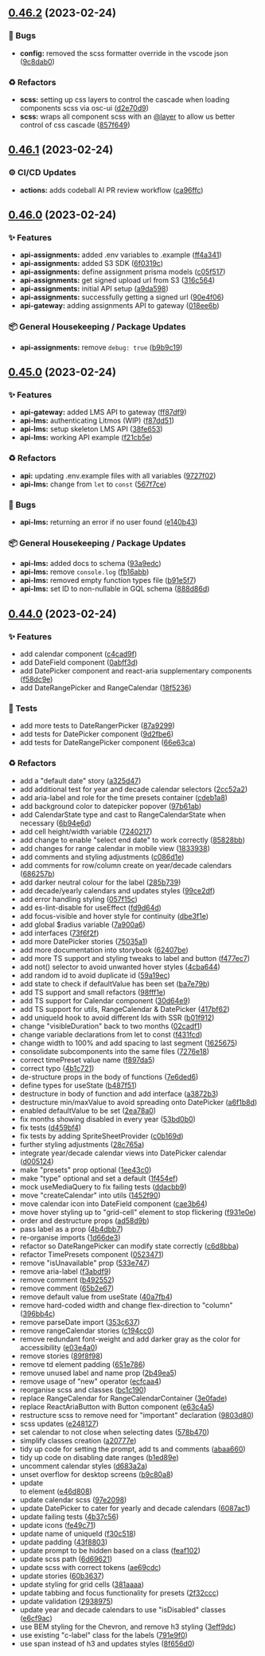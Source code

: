 ## [0.46.2](https://github.com/Open-Study-College/osc/compare/v0.46.1...v0.46.2) (2023-02-24)


### 🐛 Bugs

* **config:** removed the scss formatter override in the vscode json ([9c8dab0](https://github.com/Open-Study-College/osc/commit/9c8dab0fd1d1d0efb68a403f48a359cdfa6f4390))


### ♻️ Refactors

* **scss:** setting up css layers to control the cascade when loading components scss via osc-ui ([d2e70d9](https://github.com/Open-Study-College/osc/commit/d2e70d9dffd120eff7ee1266f12dcfc27d8d8a11))
* **scss:** wraps all component scss with an [@layer](https://github.com/layer) to allow us better control of css cascade ([857f649](https://github.com/Open-Study-College/osc/commit/857f6497e135f3ee32ce48de4574ab1505f0f050))

## [0.46.1](https://github.com/Open-Study-College/osc/compare/v0.46.0...v0.46.1) (2023-02-24)


### ⚙️ CI/CD Updates

* **actions:** adds codeball AI PR review workflow ([ca96ffc](https://github.com/Open-Study-College/osc/commit/ca96ffc3bec968e4aca1ce5f1d5be8fed3d3eac1))

## [0.46.0](https://github.com/Open-Study-College/osc/compare/v0.45.0...v0.46.0) (2023-02-24)


### ✨ Features

* **api-assignments:** added .env variables to .example ([ff4a341](https://github.com/Open-Study-College/osc/commit/ff4a3412ed5471c0e976dcefbe20ade10f2d28bf))
* **api-assignments:** added S3 SDK ([6f0319c](https://github.com/Open-Study-College/osc/commit/6f0319c22b68ee28aefd4477426ef621584e4f1b))
* **api-assignments:** define assignment prisma models ([c05f517](https://github.com/Open-Study-College/osc/commit/c05f517c9ab1c8cd9a790f6949672bdef2e714c8))
* **api-assignments:** get signed upload url from S3 ([316c564](https://github.com/Open-Study-College/osc/commit/316c5643215b8a956162e4ec10dba16b92110cc4))
* **api-assignments:** initial API setup ([a9da598](https://github.com/Open-Study-College/osc/commit/a9da598e8866e660b6af3964570e0faac950426b))
* **api-assignments:** successfully getting a signed url ([90e4f06](https://github.com/Open-Study-College/osc/commit/90e4f06a7deeb35662ff9237c3d766c81de3aff6))
* **api-gateway:** adding assignments API to gateway ([018ee6b](https://github.com/Open-Study-College/osc/commit/018ee6bd5b7cb52b6d9f0feecb46cd1ea39948cf))


### 📦 General Housekeeping / Package Updates

* **api-assignments:** remove `debug: true` ([b9b9c19](https://github.com/Open-Study-College/osc/commit/b9b9c197d45fc961ec98ad995c1a33a59195f87b))

## [0.45.0](https://github.com/Open-Study-College/osc/compare/v0.44.0...v0.45.0) (2023-02-24)


### ✨ Features

* **api-gateway:** added LMS API to gateway ([ff87df9](https://github.com/Open-Study-College/osc/commit/ff87df9b7294748fa77fc7896a53f7f5f946a70b))
* **api-lms:** authenticating Litmos (WIP) ([f87dd51](https://github.com/Open-Study-College/osc/commit/f87dd5167f7d1ff2ea3053fcb3fc11070aaa3d02))
* **api-lms:** setup skeleton LMS API ([38fe653](https://github.com/Open-Study-College/osc/commit/38fe653bb82a9d3b7ead615d48532748a328b21d))
* **api-lms:** working API example ([f21cb5e](https://github.com/Open-Study-College/osc/commit/f21cb5e1441a76ab9f52346dc0a399885a74fc75))


### ♻️ Refactors

* **api:** updating .env.example files with all variables ([9727f02](https://github.com/Open-Study-College/osc/commit/9727f025e41b7f060ab4169c624b36b1885be652))
* **api-lms:** change from `let` to `const` ([567f7ce](https://github.com/Open-Study-College/osc/commit/567f7cefb213ffbfe3f382d37b6944d8b02d95a0))


### 🐛 Bugs

* **api-lms:** returning an error if no user found ([e140b43](https://github.com/Open-Study-College/osc/commit/e140b43cefa2bf8910b979b28c90a7d28f11a67e))


### 📦 General Housekeeping / Package Updates

* **api-lms:** added docs to schema ([93a9edc](https://github.com/Open-Study-College/osc/commit/93a9edcbad7c18114a59ec8ab2cebe9f43547998))
* **api-lms:** remove `console.log` ([fb16abb](https://github.com/Open-Study-College/osc/commit/fb16abbc9baff7de73480c68cda40e935c5e7135))
* **api-lms:** removed empty function types file ([b91e5f7](https://github.com/Open-Study-College/osc/commit/b91e5f762dc88c0399df3c9e9bb8f68d24404769))
* **api-lms:** set ID to non-nullable in GQL schema ([888d86d](https://github.com/Open-Study-College/osc/commit/888d86d5287dceb5423334564ef213371bc4e6ef))

## [0.44.0](https://github.com/Open-Study-College/osc/compare/v0.43.0...v0.44.0) (2023-02-24)


### ✨ Features

* add calendar component ([c4cad9f](https://github.com/Open-Study-College/osc/commit/c4cad9fd67b15a69f0aa5e1ea9573c4b342a5a62))
* add DateField component ([0abff3d](https://github.com/Open-Study-College/osc/commit/0abff3d1bd0a296eccfdc0747281426a0a670074))
* add DatePicker component and react-aria supplementary components ([f58dc9e](https://github.com/Open-Study-College/osc/commit/f58dc9e02f07fe2556f7247854535cc72ca239e5))
* add DateRangePicker and RangeCalendar ([18f5236](https://github.com/Open-Study-College/osc/commit/18f5236cb0e77bb8f7961c53efd2b0e7581d5f45))


### 🧪 Tests

* add more tests to DateRangerPicker ([87a9299](https://github.com/Open-Study-College/osc/commit/87a92993525620960a6cca2160db2e8449cdc57f))
* add tests for DatePicker component ([9d2fbe6](https://github.com/Open-Study-College/osc/commit/9d2fbe6d133804ea4fea838ec057960290c0e27d))
* add tests for DateRangePicker component ([66e63ca](https://github.com/Open-Study-College/osc/commit/66e63ca9a3dd8882d4c1f41bc839a2a4930b7849))


### ♻️ Refactors

* add a "default date" story ([a325d47](https://github.com/Open-Study-College/osc/commit/a325d472099beed4ab263cb1ec8b487d698174ca))
* add additional test for year and decade calendar selectors ([2cc52a2](https://github.com/Open-Study-College/osc/commit/2cc52a2329319cc9c6f5c1b4915010585ec46b88))
* add aria-label and role for the time presets container ([cdeb1a8](https://github.com/Open-Study-College/osc/commit/cdeb1a8ce74fe8a73ad6c00af5f7446efc2ba6e9))
* add background color to datepicker popover ([97b61ab](https://github.com/Open-Study-College/osc/commit/97b61abeb172e4d45986b75fedb8799d10638d02))
* add CalendarState type and cast to RangeCalendarState when necessary ([6b94e6d](https://github.com/Open-Study-College/osc/commit/6b94e6d581eb6c8184a7f6daaee8b2c20fa26982))
* add cell height/width variable ([7240217](https://github.com/Open-Study-College/osc/commit/7240217d96f84b9f1404cbb5f7318648ceb619c3))
* add change to enable "select end date" to work correctly ([85828bb](https://github.com/Open-Study-College/osc/commit/85828bb24f96d81c2df2eb8875e3eca5e0a1e89e))
* add changes for range calendar in mobile view ([1833938](https://github.com/Open-Study-College/osc/commit/183393830caef6ca2e859c9db37d7ebc20f6c670))
* add comments and styling adjustments ([c086d1e](https://github.com/Open-Study-College/osc/commit/c086d1ec37b0a4f5759f33027c60ece7fbd8794a))
* add comments for row/column create on year/decade calendars ([686257b](https://github.com/Open-Study-College/osc/commit/686257b12eeaa8b2c7ab524bb2603c7ac226b91b))
* add darker neutral colour for the label ([285b739](https://github.com/Open-Study-College/osc/commit/285b739eb7d370e190f29de17a80cc845631a8f2))
* add decade/yearly calendars and updates styles ([99ce2df](https://github.com/Open-Study-College/osc/commit/99ce2df3d405555615152c03f6ad9cad16d1447d))
* add error handling styling ([057f15c](https://github.com/Open-Study-College/osc/commit/057f15cd76e07a5c8a7ed70822887f80cb23ba60))
* add es-lint-disable for useEffect ([fd9d64d](https://github.com/Open-Study-College/osc/commit/fd9d64d82ed4b7ef6049892ef382a4bb487af603))
* add focus-visible and hover style for continuity ([dbe3f1e](https://github.com/Open-Study-College/osc/commit/dbe3f1e9eff9466bda287d426a675d1fa10daae1))
* add global $radius variable ([7a900a6](https://github.com/Open-Study-College/osc/commit/7a900a6e7ace04a942a082753b4a2f225cca2b59))
* add interfaces ([73f6f2f](https://github.com/Open-Study-College/osc/commit/73f6f2fb9355dd630a2cf029b6f0662688806e6b))
* add more DatePicker stories ([75035a1](https://github.com/Open-Study-College/osc/commit/75035a1adebaa330f6b5897f9e49e40ebba4e084))
* add more documentation into storybook ([62407be](https://github.com/Open-Study-College/osc/commit/62407be2968e70eb34e49f2025475c153b0be412))
* add more TS support and styling tweaks to label and button ([f477ec7](https://github.com/Open-Study-College/osc/commit/f477ec78d8661fa6e92c8e506081318866e82179))
* add not() selector to avoid unwanted hover styles ([4cba644](https://github.com/Open-Study-College/osc/commit/4cba6441d4d0458cb1c396afaf40b2b6bd88c039))
* add random id to avoid duplicate id ([59a19ec](https://github.com/Open-Study-College/osc/commit/59a19ecc243683202e70169d81008cfe0bf64e10))
* add state to check if defaultValue has been set ([ba7e79b](https://github.com/Open-Study-College/osc/commit/ba7e79be1d78520f16f0a19d189c362076a839a4))
* add TS support and small refactors ([98fff1e](https://github.com/Open-Study-College/osc/commit/98fff1ec0832d835f06879f3e61ecef376f3de30))
* add TS support for Calendar component ([30d64e9](https://github.com/Open-Study-College/osc/commit/30d64e90deb36ba19a419660867529ad33c7c7e2))
* add TS support for utils, RangeCalendar & DatePicker ([417bf62](https://github.com/Open-Study-College/osc/commit/417bf6281ea69cb916dd9e115c663b13bea5d6a9))
* add uniqueId hook to avoid different Ids with SSR ([b01f912](https://github.com/Open-Study-College/osc/commit/b01f9122eaa76a9b2f9e335526f3a7d994f5930a))
* change "visibleDuration" back to two months ([02cadf1](https://github.com/Open-Study-College/osc/commit/02cadf1b22d1f6d1800dc86a52f68d7e682dd2c6))
* change variable declarations from let to const ([f431fcd](https://github.com/Open-Study-College/osc/commit/f431fcd81e862800689c96e65c9795b2a1eabc43))
* change width to 100% and add spacing to last segment ([1625675](https://github.com/Open-Study-College/osc/commit/162567586c836e8bb7739a241c9ff04c70fd3039))
* consolidate subcomponents into the same files ([7276e18](https://github.com/Open-Study-College/osc/commit/7276e182e93a7c3c07096814dc41158c080d5f83))
* correct timePreset value name ([f897da5](https://github.com/Open-Study-College/osc/commit/f897da5d1bed58636dddce65a787c493de604c03))
* correct typo ([4b1c721](https://github.com/Open-Study-College/osc/commit/4b1c7214bcd54473653d8bacd1b36c19b2e5c378))
* de-structure props in the body of functions ([7e6ded6](https://github.com/Open-Study-College/osc/commit/7e6ded6ca6799a136ea32f33cc09106c02e18de8))
* define types for useState ([b487f51](https://github.com/Open-Study-College/osc/commit/b487f518e8ed19661483b3069aabcbcb521c3ce2))
* destructure in body of function and add interface ([a3872b3](https://github.com/Open-Study-College/osc/commit/a3872b30afa9e896e805da89419175b8e878d660))
* destructure min/maxValue to avoid spreading onto DatePicker ([a6f1b8d](https://github.com/Open-Study-College/osc/commit/a6f1b8d69b0a72e844f9afbc8417422009db9f4f))
* enabled defaultValue to be set ([2ea78a0](https://github.com/Open-Study-College/osc/commit/2ea78a03edf2376abaf2bde45bf28f6f5263df74))
* fix months showing disabled in every year ([53bd0b0](https://github.com/Open-Study-College/osc/commit/53bd0b0eab8a80ceac82819cf41cc5329d7d19ff))
* fix tests ([d459bf4](https://github.com/Open-Study-College/osc/commit/d459bf4025381b1db50c3b4f675567221c73ed3e))
* fix tests by adding SpriteSheetProvider ([c0b169d](https://github.com/Open-Study-College/osc/commit/c0b169d2c6da3c5b8b99ada69ae9e297790b7dfa))
* further styling adjustments ([28c765a](https://github.com/Open-Study-College/osc/commit/28c765a36ebe302d5aed5365aebca87380685e67))
* integrate year/decade calendar views into DatePicker calendar ([d005124](https://github.com/Open-Study-College/osc/commit/d0051240dceb5d14277ff43a63dc522ea9f38916))
* make "presets" prop optional ([1ee43c0](https://github.com/Open-Study-College/osc/commit/1ee43c0ea582d630717244cf421aaa4b20a0dae5))
* make "type" optional and set a default ([1f454ef](https://github.com/Open-Study-College/osc/commit/1f454ef58c72485c4f3714260d3634b7b24b8767))
* mock useMediaQuery to fix failing tests ([ddacbb9](https://github.com/Open-Study-College/osc/commit/ddacbb929551fa47990e29f68d7c9f35b5944427))
* move "createCalendar" into utils ([1452f90](https://github.com/Open-Study-College/osc/commit/1452f906a48d94313fa07dcc0c98ba1b9f9368ba))
* move calendar icon into DateField component ([cae3b64](https://github.com/Open-Study-College/osc/commit/cae3b64a06d86465b54c183991963e17dba130f1))
* move hover styling up to "grid-cell" element to stop flickering ([f931e0e](https://github.com/Open-Study-College/osc/commit/f931e0e4796484641c60bee3f40cad97c2cf3194))
* order and destructure props ([ad58d9b](https://github.com/Open-Study-College/osc/commit/ad58d9b4cfc0bd266f60ba155216f028e3ddef4c))
* pass label as a prop ([4b4dbb7](https://github.com/Open-Study-College/osc/commit/4b4dbb736cbf54f3d824bc66263e7d850d3aa7bc))
* re-organise imports ([1d66de3](https://github.com/Open-Study-College/osc/commit/1d66de36a4eb7e079c96e0436c066f24c5fc3ca0))
* refactor so DateRangePicker can modify state correctly ([c6d8bba](https://github.com/Open-Study-College/osc/commit/c6d8bba9f5d3a23e274d73339e414315b9a45ea4))
* refactor TimePresets component ([0523471](https://github.com/Open-Study-College/osc/commit/0523471b7addea418a175a529a02b9c864ceca76))
* remove "isUnavailable" prop ([533e747](https://github.com/Open-Study-College/osc/commit/533e747ac2cc6597f70b9cf5c3ee19801205f0f1))
* remove aria-label ([f3abdf9](https://github.com/Open-Study-College/osc/commit/f3abdf9804967725bb1559ffbc4262d51cb4ac89))
* remove comment ([b492552](https://github.com/Open-Study-College/osc/commit/b49255282d114741500bee6e6ec9985da8423d36))
* remove comment ([65b2e67](https://github.com/Open-Study-College/osc/commit/65b2e67842e755781d0dc61be4281fd99f360185))
* remove default value from useState ([40a7fb4](https://github.com/Open-Study-College/osc/commit/40a7fb41a729d972d056323ba454e47c2b1db4e0))
* remove hard-coded width and change flex-direction to "column" ([396bb4c](https://github.com/Open-Study-College/osc/commit/396bb4c2b6f243b15bb5227d33de5a42bc262bf7))
* remove parseDate import ([353c637](https://github.com/Open-Study-College/osc/commit/353c6372aa96efe6f52a771629324f0447dd8b97))
* remove rangeCalendar stories ([c194cc0](https://github.com/Open-Study-College/osc/commit/c194cc0c5546160af0fd03fcaf7d7adeedb67204))
* remove redundant font-weight and add darker gray as the color for accessibility ([e03e4a0](https://github.com/Open-Study-College/osc/commit/e03e4a0c265d0d38a70d2d4f05a6c033d9ccafae))
* remove stories ([89f8f98](https://github.com/Open-Study-College/osc/commit/89f8f98613a0d55f905c042dc96cbb8e0b136adc))
* remove td element padding ([651e786](https://github.com/Open-Study-College/osc/commit/651e786b6955876b10819b12ca6b890ea1b3fbab))
* remove unused label and name prop ([2b49ea5](https://github.com/Open-Study-College/osc/commit/2b49ea5a51a7413bf2c785040dd42d0b5692c5fa))
* remove usage of "new" operator ([ecfcaa4](https://github.com/Open-Study-College/osc/commit/ecfcaa4e6263a05518c9cbf127ebc342cd32fdd4))
* reorganise scss and classes ([bc1c190](https://github.com/Open-Study-College/osc/commit/bc1c190f68a59c7a0157fd51aa7265d3b3f858ea))
* replace RangeCalendar for RangeCalendarContainer ([3e0fade](https://github.com/Open-Study-College/osc/commit/3e0fadebfe7575e61b01e98a79c8be3319c4d2c5))
* replace ReactAriaButton with Button component ([e63c4a5](https://github.com/Open-Study-College/osc/commit/e63c4a54ab74f1176a57212433ed4ce2c9242f65))
* restructure scss to remove need for "important" declaration ([9803d80](https://github.com/Open-Study-College/osc/commit/9803d80b02c3c25146aa835a1c9818656c277d1f))
* scss updates ([e248127](https://github.com/Open-Study-College/osc/commit/e248127e25e2f88e207ceda99fc12434234a5b4e))
* set calendar to not close when selecting dates ([578b470](https://github.com/Open-Study-College/osc/commit/578b470fa30d24f9d828439c70879f01080c6442))
* simplify classes creation ([a20777e](https://github.com/Open-Study-College/osc/commit/a20777e9e677cbf620ae07326ec2da0d2c81a476))
* tidy up code for setting the prompt, add ts and comments ([abaa660](https://github.com/Open-Study-College/osc/commit/abaa6605c8d76216e647f8fcef13b968240425dd))
* tidy up code on disabling date ranges ([b1ed89e](https://github.com/Open-Study-College/osc/commit/b1ed89e47361fc08a92db96b6115e60e18b1ce03))
* uncomment calendar styles ([d683a2a](https://github.com/Open-Study-College/osc/commit/d683a2afbc58b4f6d984a63336f03c1e10e69376))
* unset overflow for desktop screens ([b9c80a8](https://github.com/Open-Study-College/osc/commit/b9c80a80836154f9b3e8fc75aa044f3787be2d72))
* update <div> to <label> element ([e46d808](https://github.com/Open-Study-College/osc/commit/e46d80802903f64ed0073434d9050fc19f7abbab))
* update calendar scss ([97e2098](https://github.com/Open-Study-College/osc/commit/97e2098013fcda45d15c76f9d8df0538c05dd75d))
* update DatePicker to cater for yearly and decade calendars ([6087ac1](https://github.com/Open-Study-College/osc/commit/6087ac1d5617a737e74be7c94873a785e8f676ed))
* update failing tests ([4b37c56](https://github.com/Open-Study-College/osc/commit/4b37c56e9f0c65b0abc22cc79d5668bce652330e))
* update icons ([fe49c71](https://github.com/Open-Study-College/osc/commit/fe49c714e8018e27a30439aa11046351632be8be))
* update name of uniqueId ([f30c518](https://github.com/Open-Study-College/osc/commit/f30c518e32dcb521bcc8181743a53e60469a81a1))
* update padding ([43f8803](https://github.com/Open-Study-College/osc/commit/43f880326380f64c5e4cd84660515b5722e42ac5))
* update prompt to be hidden based on a class ([feaf102](https://github.com/Open-Study-College/osc/commit/feaf102b02bbd6a7e2d09f16ef22463e82a3b5d8))
* update scss path ([6d69621](https://github.com/Open-Study-College/osc/commit/6d696216459be57a41e5e6d7ac0a00685ac459f4))
* update scss with correct tokens ([ae69cdc](https://github.com/Open-Study-College/osc/commit/ae69cdc806822bc1463c051b907652a60151ec47))
* update stories ([60b3637](https://github.com/Open-Study-College/osc/commit/60b3637a859aa5bc8b72800c03a4d911698b4eae))
* update styling for grid cells ([381aaaa](https://github.com/Open-Study-College/osc/commit/381aaaa3a4458467451ce1645b6615117ba16226))
* update tabbing and focus functionality for presets ([2f32ccc](https://github.com/Open-Study-College/osc/commit/2f32ccc6335a29f62b44216d9b671cd1be526604))
* update validation ([2938975](https://github.com/Open-Study-College/osc/commit/29389757839b9aec01cf442e4e01ab320baef186))
* update year and decade calendars to use "isDisabled" classes ([e6cf9ac](https://github.com/Open-Study-College/osc/commit/e6cf9ac70217e550415e7f4e31b57b99dfb2999e))
* use BEM styling for the Chevron, and remove h3 styling ([3eff9dc](https://github.com/Open-Study-College/osc/commit/3eff9dc4aa171e9b5885b834ef08dd7cbb5b759a))
* use existing "c-label" class for the labels ([791e9f0](https://github.com/Open-Study-College/osc/commit/791e9f0433bcab4a418713c5c6bf48177f235412))
* use span instead of h3 and updates styles ([8f656d0](https://github.com/Open-Study-College/osc/commit/8f656d04894a40b3b902bc9991007c267d7a949a))

